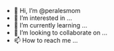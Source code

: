 - 👋 Hi, I’m @peralesmom
- 👀 I’m interested in ...
- 🌱 I’m currently learning ...
- 💞️ I’m looking to collaborate on ...
- 📫 How to reach me ...

<!---
peralesmom/peralesmom is a ✨ special ✨ repository because its `README.md` (this file) appears on your GitHub profile.
You can click the Preview link to take a look at your changes.
--->
